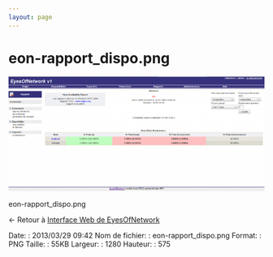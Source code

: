 ```yaml
---
layout: page
---
```


eon-rapport\_dispo.png
======================

[![eon-rapport\_dispo.png](../assets/media/eon-rapport_dispo.png@cache=&w=900&h=404 "eon-rapport_dispo.png")](../assets/media/eon-rapport_dispo.png@cache= "Afficher le fichier original")

eon-rapport\_dispo.png

← Retour à [Interface Web de
EyesOfNetwork](../eyesofnetwork/eyesofnetwork-interface.html "eyesofnetwork:eyesofnetwork-interface")

Date:
:   2013/03/29 09:42
Nom de fichier:
:   eon-rapport\_dispo.png
Format:
:   PNG
Taille:
:   55KB
Largeur:
:   1280
Hauteur:
:   575


